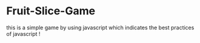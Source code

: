 # Fruit-Slice-Game
this is a simple game by using javascript which indicates the best practices of javascript !
